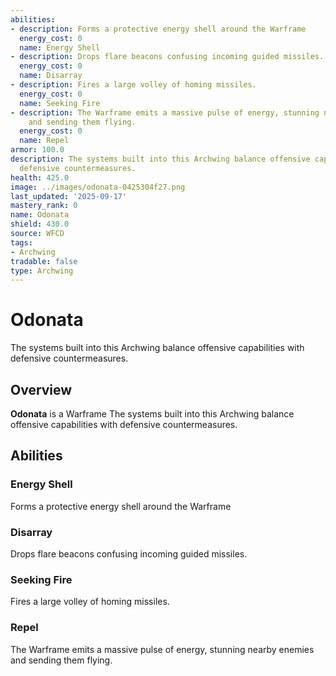```yaml
---
abilities:
- description: Forms a protective energy shell around the Warframe
  energy_cost: 0
  name: Energy Shell
- description: Drops flare beacons confusing incoming guided missiles.
  energy_cost: 0
  name: Disarray
- description: Fires a large volley of homing missiles.
  energy_cost: 0
  name: Seeking Fire
- description: The Warframe emits a massive pulse of energy, stunning nearby enemies
    and sending them flying.
  energy_cost: 0
  name: Repel
armor: 100.0
description: The systems built into this Archwing balance offensive capabilities with
  defensive countermeasures.
health: 425.0
image: ../images/odonata-0425304f27.png
last_updated: '2025-09-17'
mastery_rank: 0
name: Odonata
shield: 430.0
source: WFCD
tags:
- Archwing
tradable: false
type: Archwing
---
```


# Odonata

The systems built into this Archwing balance offensive capabilities with defensive countermeasures.

## Overview

**Odonata** is a Warframe The systems built into this Archwing balance offensive capabilities with defensive countermeasures.

## Abilities

### Energy Shell
Forms a protective energy shell around the Warframe

### Disarray
Drops flare beacons confusing incoming guided missiles.

### Seeking Fire
Fires a large volley of homing missiles.

### Repel
The Warframe emits a massive pulse of energy, stunning nearby enemies and sending them flying.

